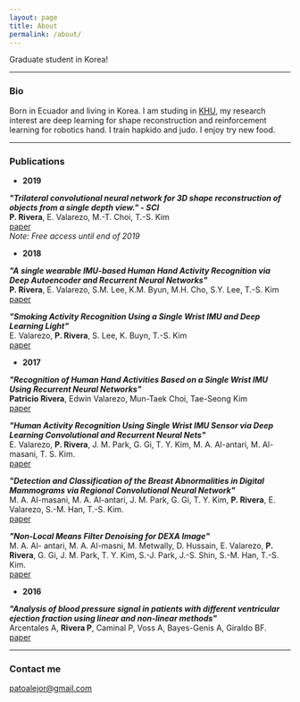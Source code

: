 ```yaml
---
layout: page
title: About
permalink: /about/
---
```


Graduate student in Korea! 

---
### Bio

Born in Ecuador and living in Korea. I am studing in [KHU](http://bioimage.khu.ac.kr/new/), my research interest are deep learning for shape reconstruction and reinforcement learning for robotics hand. I train hapkido and judo. I enjoy try new food.  

---
### Publications

* **2019**

***"Trilateral convolutional neural network for 3D shape reconstruction of objects from a single depth view." - SCI***<br/>
**P. Rivera**, E. Valarezo, M.-T. Choi, T.-S. Kim<br/>
[paper](https://digital-library.theiet.org/content/journals/10.1049/iet-ipr.2019.0532?originator=ietauthorOffprint&identity=489848&timestamp=20200801150531&signature=556b16a4370d8e2d9a825c80c502c005&tinyUrl=http://ietdl.org/t/WRJnPb)<br/>
*Note: Free access until end of 2019*

* **2018**

***"A single wearable IMU-based Human Hand Activity Recognition via Deep Autoencoder and Recurrent Neural Networks"***<br/>
**P. Rivera**, E. Valarezo, S.M. Lee, K.M. Byun, M.H. Cho, S.Y. Lee, T.-S. Kim <br/>
[paper](http://www.ijpmbs.com/uploadfile/2017/1227/20171227050020234.pdf)<br/>


***"Smoking Activity Recognition Using a Single Wrist IMU and Deep Learning Light"***<br/>
E. Valarezo, **P. Rivera**, S. Lee, K. Buyn, T.-S. Kim <br/>
[paper](https://dl.acm.org/citation.cfm?id=3193028)<br/>


* **2017**

***"Recognition of Human Hand Activities Based on a Single Wrist IMU Using Recurrent Neural Networks"***<br/>
**Patricio Rivera**, Edwin Valarezo, Mun-Taek Choi, Tae-Seong Kim<br/>
[paper](http://www.ijpmbs.com/index.php?m=content&c=index&a=show&catid=144&id=252)<br/>


***"Human Activity Recognition Using Single Wrist IMU Sensor via Deep Learning Convolutional and Recurrent Neural Nets"***<br/>
E. Valarezo,  **P. Rivera**, J. M. Park, G. Gi, T. Y. Kim, M. A. Al-antari, M. Al-masani, T. S. Kim.<br/>
[paper](http://www.tafpublications.com/gip_content/paper/JITDETS-1.1.1.pdf)<br/>


***"Detection and Classification of the Breast Abnormalities in Digital Mammograms via Regional Convolutional Neural Network"***<br/>
M. A. Al-masani, M. A. Al-antari, J. M. Park, G. Gi, T. Y. Kim, **P. Rivera**, E. Valarezo, S.-M. Han, T.-S. Kim.<br/>
[paper](https://ieeexplore.ieee.org/document/8037053)<br/>


***"Non-Local Means Filter Denoising for DEXA Image"***<br/>
M. A. Al- antari, M. A. Al-masni, M. Metwally, D. Hussain, E. Valarezo, **P. Rivera**, G. Gi, J. M. Park, T. Y. Kim, S.-J. Park, J.-S. Shin, S.-M. Han, T.-S. Kim.<br/>
[paper](https://ieeexplore.ieee.org/document/8036889/)<br/>

* **2016**

***"Analysis of blood pressure signal in patients with different ventricular ejection fraction using linear and non-linear methods"*** <br/>
Arcentales A, **Rivera P**, Caminal P, Voss A, Bayes-Genis A, Giraldo BF.<br/>
[paper](https://ieeexplore.ieee.org/document/7591287/)<br/>


---
### Contact me

[patoalejor@gmail.com](mailto:patoalejor@gmail.com)


[//]: # "Comment"
[logo]: https://github.com/adam-p/markdown-here/raw/master/src/common/images/icon48.png "Logo Title Text 2"
